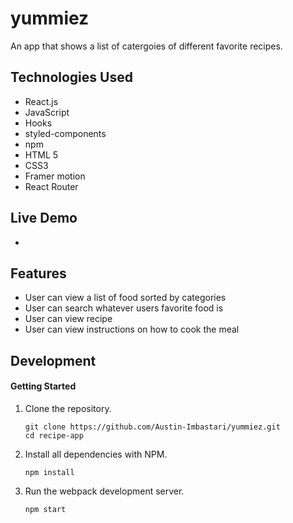 # yummiez

An app that shows a list of catergoies of different favorite recipes. 

## Technologies Used

- React.js
- JavaScript
- Hooks
- styled-components
- npm
- HTML 5
- CSS3
- Framer motion
- React Router

## Live Demo
-

## Features

- User can view a list of food sorted by categories
- User can search whatever users favorite food is
- User can view recipe
- User can view instructions on how to cook the meal


## Development

#### Getting Started

1. Clone the repository.

    ```shell
    git clone https://github.com/Austin-Imbastari/yummiez.git
    cd recipe-app
    ```

1. Install all dependencies with NPM.

    ```shell
    npm install
    ```
    
1. Run the webpack development server.

    ```shell
    npm start
    ```
